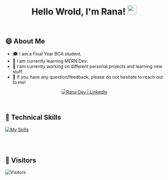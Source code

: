 <h1 align="center">Hello Wrold, I'm Rana! <img src="https://raw.githubusercontent.com/iampavangandhi/iampavangandhi/master/gifs/Hi.gif" width="30px"></h1>

<br> 

## 😄 About Me
- 🎓 I am a Final Year BCA student.
- 🌱 I am currently learning MERN Dev.
- 🔭 I am currently working on different personal projects and learning new stuff.
- 💬 If you have any question/feedback, please do not hesitate to reach out to me!

<p align="center">
  <a href="https://www.linkedin.com/in/ranadey/"><img src="https://img.shields.io/badge/LinkedIn-0077B5?style=for-the-badge&logo=linkedin&logoColor=white" alt="Rana Dey | LinkedIn"/></a>
</p>

<br>

## 💼 Technical Skills
[![My Skills](https://skillicons.dev/icons?i=typescript,nextjs,redux,mongodb,expressjs,bootstrap,tailwindcss,firebase,supabase,appwrite,flutter,postgresql&theme=dark&perline=6)](https://skillicons.dev)

<br>



<br>

## 👀 Visitors
<!-- ![Visitors](https://profile-counter.glitch.me/importlogic/count.svg) -->
![Visitors](https://moe-counter.glitch.me/get/@importlogic?theme=rule34)
